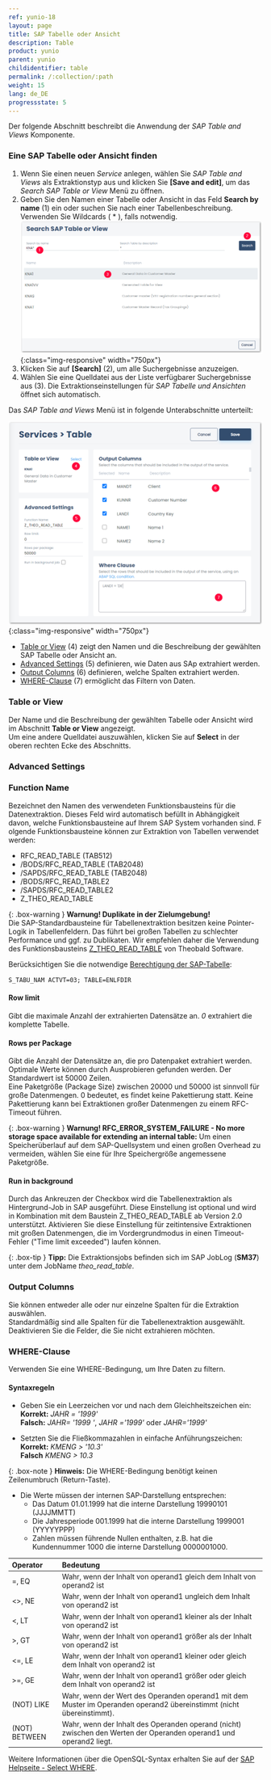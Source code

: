 ```yaml
---
ref: yunio-18
layout: page
title: SAP Tabelle oder Ansicht
description: Table
product: yunio
parent: yunio
childidentifier: table
permalink: /:collection/:path
weight: 15
lang: de_DE
progressstate: 5
---
```



Der folgende Abschnitt beschreibt die Anwendung der *SAP Table and Views* Komponente.

### Eine SAP Tabelle oder Ansicht finden

1. Wenn Sie einen neuen *Service* anlegen, wählen Sie *SAP Table and Views* als Extraktionstyp aus und klicken Sie **[Save and edit]**, um das *Search SAP Table or View* Menü zu öffnen.
2. Geben Sie den Namen einer Tabelle oder Ansicht in das Feld **Search by name** (1) ein oder suchen Sie nach einer Tabellenbeschreibung. Verwenden Sie Wildcards ( * ), falls notwendig. <br>
![SAP-Table-or-Views](/img/content/yunio/Search-table-view.png){:class="img-responsive" width="750px"}
3. Klicken Sie auf **[Search]** (2), um alle Suchergebnisse anzuzeigen.
4. Wählen Sie eine Quelldatei aus der Liste verfügbarer Suchergebnisse aus (3). 
Die Extraktionseinstellungen für *SAP Tabelle und Ansichten* öffnet sich automatisch.<br>

Das *SAP Table and Views* Menü ist in folgende Unterabschnitte unterteilt:

![yunIO-table](/img/content/yunio/table-settings.png){:class="img-responsive" width="750px"}

- [Table or View](#tabelle-oder-ansicht) (4) zeigt den Namen und die Beschreibung der gewählten SAP Tabelle oder Ansicht an.
- [Advanced Settings](#fortgeschrittene-einstellungen) (5) definieren, wie Daten aus SAp extrahiert werden.
- [Output Columns](#ausgabespalten) (6) definieren, welche Spalten extrahiert werden.
- [WHERE-Clause](#where-bedingung) (7) ermöglicht das Filtern von Daten.

### Table or View

Der Name und die Beschreibung der gewählten Tabelle oder Ansicht wird im Abschnitt **Table or View** angezeigt.<br>
Um eine andere Quelldatei auszuwählen, klicken Sie auf **Select** in der oberen rechten Ecke des Abschnitts.

### Advanced Settings

### Function Name
Bezeichnet den Namen des verwendeten Funktionsbausteins für die Datenextraktion. Dieses Feld wird automatisch befüllt in Abhängigkeit davon, welche Funktionsbausteine auf Ihrem SAP System vorhanden sind.
F
olgende Funktionsbausteine können zur Extraktion von Tabellen verwendet werden:

- RFC_READ_TABLE (TAB512)
- /BODS/RFC_READ_TABLE  (TAB2048)
- /SAPDS/RFC_READ_TABLE  (TAB2048)
- /BODS/RFC_READ_TABLE2
- /SAPDS/RFC_READ_TABLE2
- Z_THEO_READ_TABLE

{: .box-warning }
**Warnung! Duplikate in der Zielumgebung!** <br>
Die SAP-Standardbausteine für Tabellenextraktion besitzen keine Pointer-Logik in Tabellenfeldern. 
Das führt bei großen Tabellen zu schlechter Performance und ggf. zu Dublikaten.
Wir empfehlen daher die Verwendung des Funktionsbausteins [Z_THEO_READ_TABLE](./table/funktionsbaustein-fuer-table-extraktion) von Theobald Software. 

Berücksichtigen Sie die notwendige [Berechtigung der SAP-Tabelle](https://kb.theobald-software.com/sap/authority-objects-sap-user-rights#table):
```
S_TABU_NAM ACTVT=03; TABLE=ENLFDIR
```
#### Row limit
Gibt die maximale Anzahl der extrahierten Datensätze an. *0* extrahiert die komplette Tabelle.

#### Rows per Package
Gibt die Anzahl der Datensätze an, die pro Datenpaket extrahiert werden.
Optimale Werte können durch Ausprobieren gefunden werden. Der Standardwert ist 50000 Zeilen. <br>
Eine Paketgröße (Package Size) zwischen 20000 und 50000 ist sinnvoll für große Datenmengen.
0 bedeutet, es findet keine Pakettierung statt. Keine Pakettierung kann bei Extraktionen großer Datenmengen zu einem RFC-Timeout führen.

{: .box-warning }
**Warnung! RFC_ERROR_SYSTEM_FAILURE - No more storage space available for extending an internal table:**
Um einen Speicherüberlauf auf dem SAP-Quellsystem und einen großen Overhead zu vermeiden, wählen Sie eine für Ihre Speichergröße angemessene Paketgröße.

#### Run in background
Durch das Ankreuzen der Checkbox wird die Tabellenextraktion als Hintergrund-Job in SAP ausgeführt. 
Diese Einstellung ist optional und wird in Kombination mit dem Baustein Z_THEO_READ_TABLE ab Version 2.0 unterstützt.
Aktivieren Sie diese Einstellung für zeitintensive Extraktionen mit großen Datenmengen, die im Vordergrundmodus in einen Timeout-Fehler ("Time limit exceeded") laufen können. <br>

{: .box-tip }
**Tipp:** Die Extraktionsjobs befinden sich im SAP JobLog (**SM37**) unter dem JobName *theo_read_table*.

### Output Columns

Sie können entweder alle oder nur einzelne Spalten für die Extraktion auswählen. <br>
Standardmäßig sind alle Spalten für die Tabellenextraktion ausgewählt. 
Deaktivieren Sie die Felder, die Sie nicht extrahieren möchten.

### WHERE-Clause
Verwenden Sie eine WHERE-Bedingung, um Ihre Daten zu filtern.

#### Syntaxregeln

- Geben Sie ein Leerzeichen vor und nach dem Gleichheitszeichen ein:<br>
 **Korrekt:** *JAHR = '1999'* <br>
 **Falsch:** *JAHR= '1999 '*, *JAHR ='1999'* oder *JAHR='1999'*

- Setzten Sie die Fließkommazahlen in einfache Anführungszeichen: <br>
**Korrekt:** *KMENG > '10.3'* <br>
**Falsch** *KMENG > 10.3*

{: .box-note }
**Hinweis:** Die WHERE-Bedingung benötigt keinen Zeilenumbruch (Return-Taste).

- Die Werte müssen der internen SAP-Darstellung entsprechen:<br>
  - Das Datum 01.01.1999 hat die interne Darstellung 19990101 (JJJJMMTT) 
  - Die Jahresperiode 001.1999 hat die interne Darstellung 1999001 (YYYYYPPP)
  - Zahlen müssen führende Nullen enthalten, z.B. hat die Kundennummer 1000 die interne Darstellung 0000001000.

| Operator   |      Bedeutung      |  
|:---------|:------------- |
|=, EQ |  Wahr, wenn der Inhalt von operand1 gleich dem Inhalt von operand2 ist|
|<>, NE |Wahr, wenn der Inhalt von operand1 ungleich dem Inhalt von operand2 ist|
|<, LT | Wahr, wenn der Inhalt von operand1 kleiner als der Inhalt von operand2 ist|
|>, GT |  Wahr, wenn der Inhalt von operand1 größer als der Inhalt von operand2 ist|
|<=, LE | Wahr, wenn der Inhalt von operand1 kleiner oder gleich dem Inhalt von operand2 ist|
|>=, GE |  Wahr, wenn der Inhalt von operand1 größer oder gleich dem Inhalt von operand2 ist|
| (NOT) LIKE | Wahr, wenn der Wert des Operanden operand1 mit dem Muster im Operanden operand2 übereinstimmt (nicht übereinstimmt). |
| (NOT) BETWEEN | Wahr, wenn der Inhalt des Operanden operand (nicht) zwischen den Werten der Operanden operand1 und operand2 liegt. |

Weitere Informationen über die OpenSQL-Syntax erhalten Sie auf der [SAP Helpseite - Select WHERE](https://help.sap.com/doc/abapdocu_752_index_htm/7.52/de-DE/abapwhere.htm?file=abapwhere.htm). 
